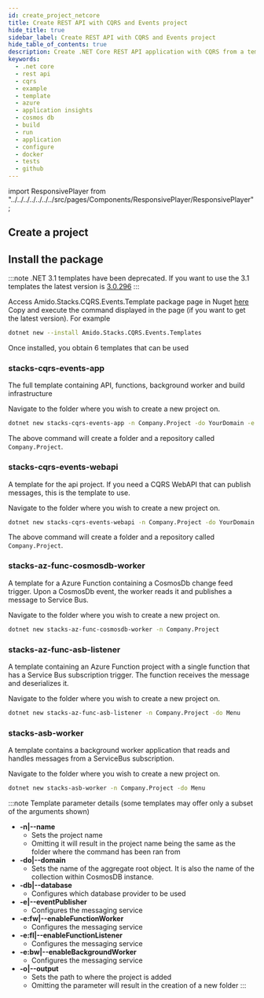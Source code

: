 ```yaml
---
id: create_project_netcore
title: Create REST API with CQRS and Events project
hide_title: true
sidebar_label: Create REST API with CQRS and Events project
hide_table_of_contents: true
description: Create .NET Core REST API application with CQRS from a template
keywords:
  - .net core
  - rest api
  - cqrs
  - example
  - template
  - azure
  - application insights
  - cosmos db
  - build
  - run
  - application
  - configure
  - docker
  - tests
  - github
---
```


import ResponsivePlayer from "../../../../../../../src/pages/Components/ResponsivePlayer/ResponsivePlayer";

## Create a project

## Install the package

:::note
.NET 3.1 templates have been deprecated. If you want to use the 3.1 templates the latest version is [3.0.296](https://www.nuget.org/packages/Amido.Stacks.CQRS.Events.Templates/3.0.296)
:::

Access Amido.Stacks.CQRS.Events.Template package page in Nuget [here](https://www.nuget.org/packages/Amido.Stacks.CQRS.Events.Templates/)
Copy and execute the command displayed in the page (if you want to get the latest version).
For example

```bash title="Run the command to install the package"
dotnet new --install Amido.Stacks.CQRS.Events.Templates
```

<ResponsivePlayer url="https://vimeo.com/640289104" />

Once installed, you obtain 6 templates that can be used

### stacks-cqrs-events-app

<p>The full template containing API, functions, background worker and build infrastructure</p>

Navigate to the folder where you wish to create a new project on.

```bash title="Run the command to create the project"
dotnet new stacks-cqrs-events-app -n Company.Project -do YourDomain -e MessagingProvider -db DatabaseOption
```

The above command will create a folder and a repository called `Company.Project`.

### stacks-cqrs-events-webapi

<p>A template for the api project. If you need a CQRS WebAPI that can publish messages, this is the template to use.</p>

Navigate to the folder where you wish to create a new project on.

```bash title="Run the command to create the project"
dotnet new stacks-cqrs-events-webapi -n Company.Project -do YourDomain -e MessagingProvider
```

The above command will create a folder and a repository called `Company.Project`.

### stacks-az-func-cosmosdb-worker

<p>A template for a Azure Function containing a CosmosDb change feed trigger. Upon a CosmosDb event, the worker reads it and publishes a message to Service Bus.</p>

Navigate to the folder where you wish to create a new project on.

```bash title="Run the command to create the function"
dotnet new stacks-az-func-cosmosdb-worker -n Company.Project
```

### stacks-az-func-asb-listener

<p>A template containing an Azure Function project with a single function that has a Service Bus subscription trigger. The function receives the message and deserializes it.</p>

Navigate to the folder where you wish to create a new project on.

```bash title="Run the command to create the function"
dotnet new stacks-az-func-asb-listener -n Company.Project -do Menu
```

### stacks-asb-worker

<p>A template contains a background worker application that reads and handles messages from a ServiceBus subscription.</p>

Navigate to the folder where you wish to create a new project on.

```bash title="Run the command to create the function"
dotnet new stacks-asb-worker -n Company.Project -do Menu
```

:::note Template parameter details (some templates may offer only a subset of the arguments shown)

- **-n|--name**
    - Sets the project name
    - Omitting it will result in the project name being the same as the folder where the command has been ran from
- **-do|--domain**
    - Sets the name of the aggregate root object. It is also the name of the collection within CosmosDB instance.
- **-db|--database**
    - Configures which database provider to be used
- **-e|--eventPublisher**
    - Configures the messaging service
- **-e:fw|--enableFunctionWorker**
    - Configures the messaging service
- **-e:fl|--enableFunctionListener**
    - Configures the messaging service
- **-e:bw|--enableBackgroundWorker**
    - Configures the messaging service
- **-o|--output**
    - Sets the path to where the project is added
    - Omitting the parameter will result in the creation of a new folder
:::

<ResponsivePlayer url="https://vimeo.com/640289070" />
